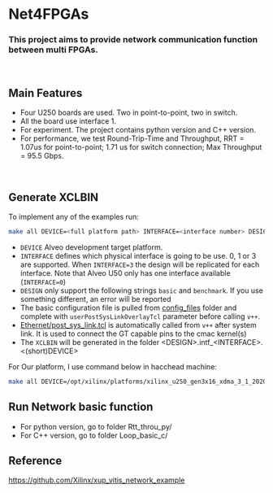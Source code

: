 # Net4FPGAs

### This project aims to provide network communication function between multi FPGAs. 
<br />

## Main Features
* Four U250 boards are used. Two in point-to-point, two in switch.
* All the board use interface 1.
* For experiment. The project contains python version and C++ version.
* For performance, we test Round-Trip-Time and Throughput, RRT = 1.07us for point-to-point; 1.71 us for switch connection; Max Throughput = 95.5 Gbps.

<br />

## Generate XCLBIN

To implement any of the examples run:

```sh
make all DEVICE=<full platform path> INTERFACE=<interface number> DESIGN=<design name>
```

* `DEVICE` Alveo development target platform.
* `INTERFACE` defines which physical interface is going to be use. 0, 1 or 3 are supported. When `INTERFACE=3` the design will be replicated for each interface. Note that Alveo U50 only has one interface available (`INTERFACE=0`)
* `DESIGN` only support the following strings `basic` and `benchmark`. If you use something different, an error will be reported
* The basic configuration file is pulled from [config_files](config_files) folder and complete with `userPostSysLinkOverlayTcl` parameter before calling `v++`.
* [Ethernet/post_sys_link.tcl](Ethernet/post_sys_link.tcl) is automatically called from `v++` after system link. It is used to connect the GT capable pins to the cmac kernel(s)
* The `XCLBIN` will be generated in the folder \<DESIGN\>.intf_\<INTERFACE\>.\<(short)DEVICE\>

For Our platform, I use command below in hacchead machine:
```sh
make all DEVICE=/opt/xilinx/platforms/xilinx_u250_gen3x16_xdma_3_1_202020_1/xilinx_u250_gen3x16_xdma_3_1_202020_1.xpfm INTERFACE=1 DESIGN=basic
```

## Run Network basic function
* For python version, go to folder Rtt_throu_py/
* For C++ version, go to folder Loop_basic_c/

## Reference
https://github.com/Xilinx/xup_vitis_network_example